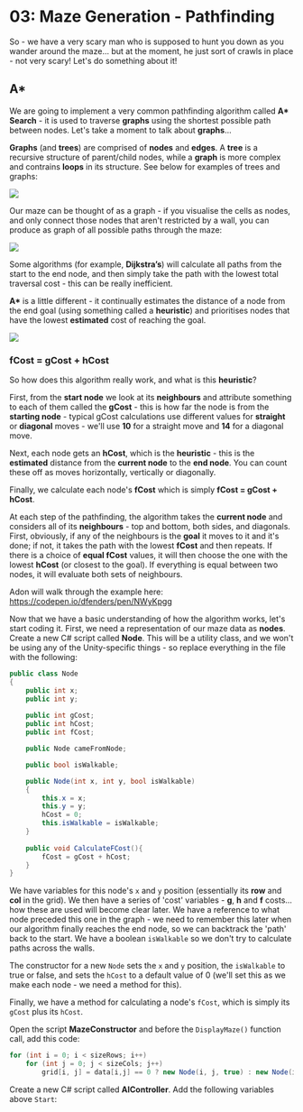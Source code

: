 # 03: Maze Generation - Pathfinding

So - we have a very scary man who is supposed to hunt you down as you wander around the maze... but at the moment, he just sort of crawls in place - not very scary! Let's do something about it!

## A\*

We are going to implement a very common pathfinding algorithm called **A\* Search** - it is used to traverse **graphs** using the shortest possible path between nodes. Let's take a moment to talk about **graphs**...

**Graphs** (and **trees**) are comprised of **nodes** and **edges**. A **tree** is a recursive structure of parent/child nodes, while a **graph** is more complex and contrains **loops** in its structure. See below for examples of trees and graphs:

![](https://techdifferences.com/wp-content/uploads/2018/03/Untitled-1.jpg)

Our maze can be thought of as a graph - if you visualise the cells as nodes, and only connect those nodes that aren't restricted by a wall, you can produce as graph of all possible paths through the maze:

![](http://www.cs.umd.edu/class/spring2019/cmsc132-020X-040X/Project8/maze.png)

Some algorithms (for example, **Dijkstra’s**) will calculate all paths from the start to the end node, and then simply take the path with the lowest total traversal cost - this can be really inefficient. 

**A\*** is a little different - it continually estimates the distance of a node from the end goal (using something called a **heuristic**) and prioritises nodes that have the lowest **estimated** cost of reaching the goal.

![](https://miro.medium.com/max/300/1*iSt-urlSaXDABqhXX6xveQ.png)

### fCost = gCost + hCost

So how does this algorithm really work, and what is this **heuristic**?

First, from the **start node** we look at its **neighbours** and attribute something to each of them called the **gCost** - this is how far the node is from the **starting node** - typical gCost calculations use different values for **straight** or **diagonal** moves - we'll use **10** for a straight move and **14** for a diagonal move.

Next, each node gets an **hCost**, which is the **heuristic** - this is the **estimated** distance from the **current node** to the **end node**. You can count these off as moves horizontally, vertically or diagonally.

Finally, we calculate each node's **fCost** which is simply **fCost = gCost + hCost**. 

At each step of the pathfinding, the algorithm takes the **current node** and considers all of its **neighbours** - top and bottom, both sides, and diagonals. First, obviously, if any of the neighbours is the **goal** it moves to it and it's done; if not, it takes the path with the lowest **fCost** and then repeats. If there is a choice of **equal fCost** values, it will then choose the one with the lowest **hCost** (or closest to the goal). If everything is equal between two nodes, it will evaluate both sets of neighbours.

Adon will walk through the example here: https://codepen.io/dfenders/pen/NWyKpgg

Now that we have a basic understanding of how the algorithm works, let's start coding it. First, we need a representation of our maze data as **nodes**. Create a new C# script called **Node**. This will be a utility class, and we won't be using any of the Unity-specific things - so replace everything in the file with the following:

```csharp
public class Node
{
    public int x;
    public int y;
    
    public int gCost;
    public int hCost;
    public int fCost;      

    public Node cameFromNode;

    public bool isWalkable;

    public Node(int x, int y, bool isWalkable)
    {
        this.x = x;
        this.y = y;
        hCost = 0;
        this.isWalkable = isWalkable;
    }
    
    public void CalculateFCost(){
        fCost = gCost + hCost;
    } 
}
```

We have variables for this node's `x` and `y` position (essentially its **row** and **col** in the grid). We then have a series of 'cost' variables - **g**, **h** and **f** costs... how these are used will become clear later. We have a reference to what node preceded this one in the graph - we need to remember this later when our algorithm finally reaches the end node, so we can backtrack the 'path' back to the start. We have a boolean `isWalkable` so we don't try to calculate paths across the walls.

The constructor for a new `Node` sets the `x` and `y` position, the `isWalkable` to true or false, and sets the `hCost` to a default value of 0 (we'll set this as we make each node - we need a method for this).

Finally, we have a method for calculating a node's `fCost`, which is simply its `gCost` plus its `hCost`.

Open the script **MazeConstructor** and before the `DisplayMaze()` function call, add this code:

```csharp
for (int i = 0; i < sizeRows; i++)        
    for (int j = 0; j < sizeCols; j++)            
        grid[i, j] = data[i,j] == 0 ? new Node(i, j, true) : new Node(i, j, false);
```

Create a new C# script called **AIController**. Add the following variables above `Start`:

```csharp

```
